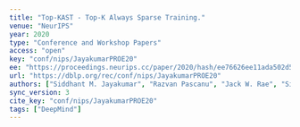 ```yaml
---
title: "Top-KAST - Top-K Always Sparse Training."
venue: "NeurIPS"
year: 2020
type: "Conference and Workshop Papers"
access: "open"
key: "conf/nips/JayakumarPROE20"
ee: "https://proceedings.neurips.cc/paper/2020/hash/ee76626ee11ada502d5dbf1fb5aae4d2-Abstract.html"
url: "https://dblp.org/rec/conf/nips/JayakumarPROE20"
authors: ["Siddhant M. Jayakumar", "Razvan Pascanu", "Jack W. Rae", "Simon Osindero", "Erich Elsen"]
sync_version: 3
cite_key: "conf/nips/JayakumarPROE20"
tags: ["DeepMind"]
---
```

